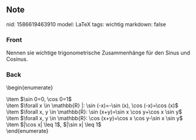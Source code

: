## Note
nid: 1586619463910
model: LaTeX
tags: wichtig
markdown: false

### Front
Nennen sie wichtige trigonometrische Zusammenhänge für den Sinus und Cosinus.

### Back
\begin{enumerate}
<div>
  \item $\sin 0=0, \cos 0=1$
</div>
<div>
  \item $\forall x \in \mathbb{R} |: \sin (-x)=-\sin (x), \cos
  (-x)=\cos (x)$
</div>
<div>
  \item $\forall x, y \in \mathbb{R}: \sin (x+y)=\sin x \cos y+\cos
  x \sin y$
</div>
<div>
  \item $\forall x, y \in \mathbb{R}: \cos (x+y)=\cos x \cos y-\sin
  x \sin y$
</div>
<div>
  \item $|\cos x| \leq 1$, $|\sin x| \leq 1$
</div>
<div>
  \end{enumerate}
</div>
